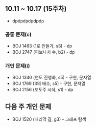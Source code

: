 ## 10.11 ~ 10.17 (15주차)

- dpdpdpdpdpdp

### 공통 문제(c)
- BOJ 1463 (1로 만들기, s3) - dp
- BOJ 2747 (피보나치 수, b2) - dp

### 개인 문제(i)
- BOJ 1340 (연도 진행바, s5) - 구현, 문자열
- BOJ 1769 (3의 배수, s5) - 구현, 문자열
- BOJ 2156 (포도주 시식, s1) - dp

## 다음 주 개인 문제
- BOJ 1520 (내리막 길, g3) - 그래프 탐색